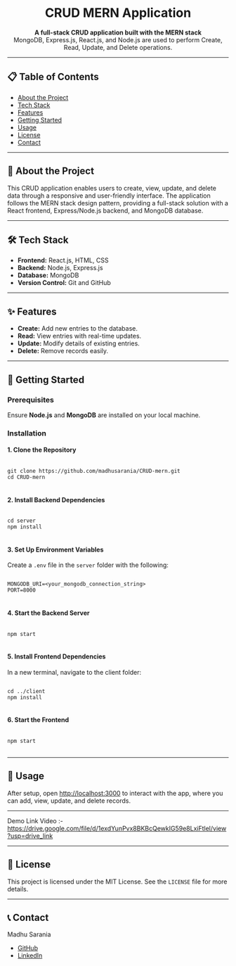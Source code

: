 <h1 align="center">CRUD MERN Application</h1>

<p align="center">
  <strong>A full-stack CRUD application built with the MERN stack</strong><br />
  MongoDB, Express.js, React.js, and Node.js are used to perform Create, Read, Update, and Delete operations.
</p>

---

<h2>📋 Table of Contents</h2>
<ul>
  <li><a href="#about-the-project">About the Project</a></li>
  <li><a href="#tech-stack">Tech Stack</a></li>
  <li><a href="#features">Features</a></li>
  <li><a href="#getting-started">Getting Started</a></li>
  <li><a href="#usage">Usage</a></li>
<!--   <li><a href="#screenshots">Screenshots</a></li> -->
  <li><a href="#license">License</a></li>
  <li><a href="#contact">Contact</a></li>
</ul>

---

<h2 id="about-the-project">📖 About the Project</h2>
<p>This CRUD application enables users to create, view, update, and delete data through a responsive and user-friendly interface. The application follows the MERN stack design pattern, providing a full-stack solution with a React frontend, Express/Node.js backend, and MongoDB database.</p>

---

<h2 id="tech-stack">🛠 Tech Stack</h2>
<ul>
  <li><strong>Frontend:</strong> React.js, HTML, CSS</li>
  <li><strong>Backend:</strong> Node.js, Express.js</li>
  <li><strong>Database:</strong> MongoDB</li>
  <li><strong>Version Control:</strong> Git and GitHub</li>
  
</ul>

---

<h2 id="features">✨ Features</h2>
<ul>
  <li><strong>Create:</strong> Add new entries to the database.</li>
  <li><strong>Read:</strong> View entries with real-time updates.</li>
  <li><strong>Update:</strong> Modify details of existing entries.</li>
  <li><strong>Delete:</strong> Remove records easily.</li>
<!--   <li><strong>Responsive Design:</strong> Works seamlessly across devices.</li> -->
</ul>

---

<h2 id="getting-started">🚀 Getting Started</h2>

<h3>Prerequisites</h3>
<p>Ensure <strong>Node.js</strong> and <strong>MongoDB</strong> are installed on your local machine.</p>

<h3>Installation</h3>

<h4>1. Clone the Repository</h4>
<pre>
<code>
git clone https://github.com/madhusarania/CRUD-mern.git
cd CRUD-mern
</code>
</pre>

<h4>2. Install Backend Dependencies</h4>
<pre>
<code>
cd server
npm install
</code>
</pre>

<h4>3. Set Up Environment Variables</h4>
<p>Create a <code>.env</code> file in the <code>server</code> folder with the following:</p>
<pre>
<code>
MONGODB_URI=&lt;your_mongodb_connection_string&gt;
PORT=8000
</code>
</pre>

<h4>4. Start the Backend Server</h4>
<pre>
<code>
npm start
</code>
</pre>

<h4>5. Install Frontend Dependencies</h4>
<p>In a new terminal, navigate to the client folder:</p>
<pre>
<code>
cd ../client
npm install
</code>
</pre>

<h4>6. Start the Frontend</h4>
<pre>
<code>
npm start
</code>
</pre>

---

<h2 id="usage">🎉 Usage</h2>
<p>After setup, open <a href="http://localhost:3000">http://localhost:3000</a> to interact with the app, where you can add, view, update, and delete records.</p>

---
Demo Link Video :- https://drive.google.com/file/d/1exdYunPvx8BKBcQewkIG59e8LxiFtlel/view?usp=drive_link




---

<h2 id="license">📜 License</h2>
<p>This project is licensed under the MIT License. See the <code>LICENSE</code> file for more details.</p>

---

<h2 id="contact">📞 Contact</h2>
<p>Madhu Sarania</p>
<ul>
  <li><a href="https://github.com/madhusarania">GitHub</a></li>
  <li><a href="https://www.linkedin.com/in/madhusarania/">LinkedIn</a></li>
</ul>

